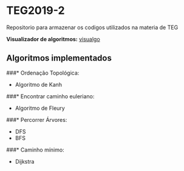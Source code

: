 # TEG2019-2
Repositorio para armazenar os codigos utilizados na materia de TEG

**Visualizador de algoritmos:** [visualgo](visualgo.net)

## Algoritmos implementados

###* Ordenação Topológica:
  * Algoritmo de Kanh

###* Encontrar caminho euleriano:
  * Algoritmo de Fleury

###* Percorrer Árvores:
  * DFS
  * BFS

###* Caminho mínimo:
  * Dijkstra
